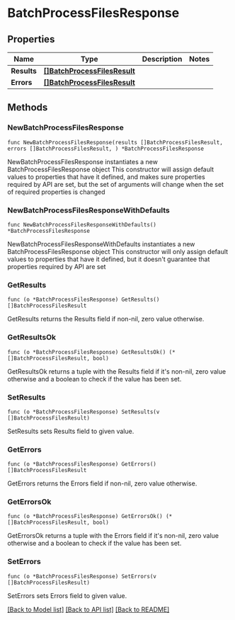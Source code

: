 # BatchProcessFilesResponse

## Properties

Name | Type | Description | Notes
------------ | ------------- | ------------- | -------------
**Results** | [**[]BatchProcessFilesResult**](BatchProcessFilesResult.md) |  | 
**Errors** | [**[]BatchProcessFilesResult**](BatchProcessFilesResult.md) |  | 

## Methods

### NewBatchProcessFilesResponse

`func NewBatchProcessFilesResponse(results []BatchProcessFilesResult, errors []BatchProcessFilesResult, ) *BatchProcessFilesResponse`

NewBatchProcessFilesResponse instantiates a new BatchProcessFilesResponse object
This constructor will assign default values to properties that have it defined,
and makes sure properties required by API are set, but the set of arguments
will change when the set of required properties is changed

### NewBatchProcessFilesResponseWithDefaults

`func NewBatchProcessFilesResponseWithDefaults() *BatchProcessFilesResponse`

NewBatchProcessFilesResponseWithDefaults instantiates a new BatchProcessFilesResponse object
This constructor will only assign default values to properties that have it defined,
but it doesn't guarantee that properties required by API are set

### GetResults

`func (o *BatchProcessFilesResponse) GetResults() []BatchProcessFilesResult`

GetResults returns the Results field if non-nil, zero value otherwise.

### GetResultsOk

`func (o *BatchProcessFilesResponse) GetResultsOk() (*[]BatchProcessFilesResult, bool)`

GetResultsOk returns a tuple with the Results field if it's non-nil, zero value otherwise
and a boolean to check if the value has been set.

### SetResults

`func (o *BatchProcessFilesResponse) SetResults(v []BatchProcessFilesResult)`

SetResults sets Results field to given value.


### GetErrors

`func (o *BatchProcessFilesResponse) GetErrors() []BatchProcessFilesResult`

GetErrors returns the Errors field if non-nil, zero value otherwise.

### GetErrorsOk

`func (o *BatchProcessFilesResponse) GetErrorsOk() (*[]BatchProcessFilesResult, bool)`

GetErrorsOk returns a tuple with the Errors field if it's non-nil, zero value otherwise
and a boolean to check if the value has been set.

### SetErrors

`func (o *BatchProcessFilesResponse) SetErrors(v []BatchProcessFilesResult)`

SetErrors sets Errors field to given value.



[[Back to Model list]](../README.md#documentation-for-models) [[Back to API list]](../README.md#documentation-for-api-endpoints) [[Back to README]](../README.md)


